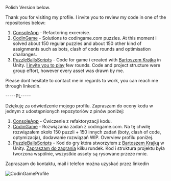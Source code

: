 Polish Version below.

Thank you for visiting my profile. I invite you to review my code in one of the repositories below:

1) [ConsoleApp](https://github.com/TheHawat/Dataedo-ConsoleApp) - Refactoring excercise.
2) [CodinGame](https://github.com/TheHawat/CodinGame) - Solutions to codingame.com puzzles. At this moment i solved about 150 regular puzzles and about 150 other kind of assignments such as bots, clash of code rounds and optimisation challanges.
3) [PuzzleBallsScripts](https://github.com/TheHawat/PuzzleBallsScripts) - Code for game i created with [Bartoszem Krajką](https://github.com/fernandokokocha) in Unity. [I invite you to play](https://play.unity.com/mg/other/webgl-builds-288000) few rounds. Code and project structure were group effort, however every asset was drawn by me.

Please dont hesitate to contact me in regards to work, you can reach me through linkedin.

-----PL-----

Dziękuję za odwiedzenie mojego profilu. Zapraszam do oceny kodu w jednym z udostępnionych repozytoriów z pinów poniżej:

1) [ConsoleApp](https://github.com/TheHawat/Dataedo-ConsoleApp) - Ćwiczenie z refaktoryzacji kodu.
2) [CodinGame](https://github.com/TheHawat/CodinGame) - Rozwiązania zadań z codingame.com. Na tę chwilę rozwiązałem około 150 puzzli + 150 innych zadań (boty, clash of code, optymizacja), dodawanie rozwiązań WIP. Overview profilu poniżej.
3) [PuzzleBallsScripts](https://github.com/TheHawat/PuzzleBallsScripts) - Kod do gry która stworzyłem z [Bartoszem Krajką](https://github.com/fernandokokocha) w Unity. [Zapraszam do zagrania](https://play.unity.com/mg/other/webgl-builds-288000) kilku rundek. Kod i struktura projektu była tworzona wspólnie, wszystkie assety są rysowane przeze mnie.

Zapraszam do kontaktu, mail i telefon można uzyskać przez linkedin

![CodinGameProfile](https://user-images.githubusercontent.com/54803292/219900339-15b6d86d-db26-4a2f-8a9d-b3372d55b03a.png)

